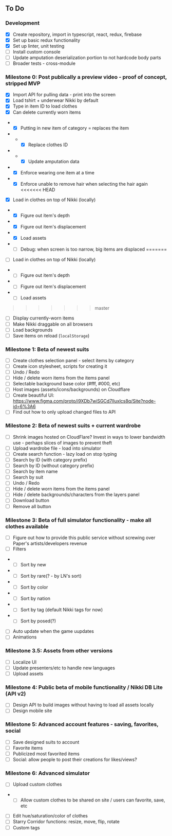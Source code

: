 ## To Do

### Development
- [X] Create repository, import in typescript, react, redux, firebase
- [X] Set up basic redux functionality
- [x] Set up linter, unit testing
- [ ] Install custom console
- [ ] Update amputation deserialization portion to not hardcode body parts
- [ ] Broader tests - cross-module

### Milestone 0: Post publically a preview video - proof of concept, stripped MVP
- [x] Import API for pulling data - print into the screen
- [x] Load tshirt + underwear Nikki by default
- [x] Type in item ID to load clothes
- [x] Can delete currently worn items
- - [x] Putting in new item of category = replaces the item
- - - [x] Replace clothes ID
- - - [x] Update amputation data
- - [x] Enforce wearing one item at a time
- - [x] Enforce unable to remove hair when selecting the hair again
<<<<<<< HEAD
- [x] Load in clothes on top of Nikki (locally)
- - [x] Figure out item's depth
- - [x] Figure out item's displacement
- - [x] Load assets
- - [ ] Debug: when screen is too narrow, big items are displaced
=======
- [ ] Load in clothes on top of Nikki (locally)
- - [ ] Figure out item's depth
- - [ ] Figure out item's displacement
- - [ ] Load assets
>>>>>>> master
- [ ] Display currently-worn items
- [ ] Make Nikki draggable on all browsers
- [ ] Load backgrounds
- [ ] Save items on reload (`localStorage`)

### Milestone 1: Beta of newest suits
- [ ] Create clothes selection panel - select items by category
- [ ] Create icon stylesheet, scripts for creating it
- [ ] Undo / Redo
- [ ] Hide / delete worn items from the items panel
- [ ] Selectable background base color (#fff, #000, etc)
- [ ] Host images (assets/icons/backgrounds) on Cloudflare
- [ ] Create beautiful UI: https://www.figma.com/proto/i9XDb7wiSGCd7lIuxlcs8q/Site?node-id=6%3A6
- [ ] Find out how to only upload changed files to API

### Milestone 2: Beta of newest suits + current wardrobe
- [ ] Shrink images hosted on CloudFlare? Invest in ways to lower bandwidth use - perhaps slices of images to prevent theft
- [ ] Upload wardrobe file - load into simulator
- [ ] Create search function - lazy load on stop typing
- [ ] Search by ID (with category prefix)
- [ ] Search by ID (without category prefix)
- [ ] Search by item name
- [ ] Search by suit
- [ ] Undo / Redo
- [ ] Hide / delete worn items from the items panel
- [ ] Hide / delete backgrounds/characters from the layers panel
- [ ] Download button
- [ ] Remove all button

### Milestone 3: Beta of full simulator functionality - make all clothes available
- [ ] Figure out how to provide this public service without screwing over Paper's artists/developers revenue
- [ ] Filters
- - [ ] Sort by new
- - [ ] Sort by rare(? - by LN's sort)
- - [ ] Sort by color
- - [ ] Sort by nation
- - [ ] Sort by tag (default Nikki tags for now)
- - [ ] Sort by posed(?)
- [ ] Auto update when the game uupdates
- [ ] Animations

### Milestone 3.5: Assets from other versions
- [ ] Localize UI
- [ ] Update presenters/etc to handle new languages
- [ ] Upload assets

### Milestone 4: Public beta of mobile functionality / Nikki DB Lite (API v2)
- [ ] Design API to build images without having to load all assets locally
- [ ] Design mobile site

### Milestone 5: Advanced account features - saving, favorites, social
- [ ] Save designed suits to account
- [ ] Favorite items
- [ ] Publicized most favorited items
- [ ] Social: allow people to post their creations for likes/views?

### Milestone 6: Advanced simulator
- [ ] Upload custom clothes
- - [ ] Allow custom clothes to be shared on site / users can favorite, save, etc
- [ ] Edit hue/saturation/color of clothes
- [ ] Starry Corridor functions: resize, move, flip, rotate
- [ ] Custom tags
